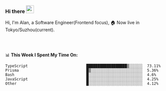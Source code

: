 ### Hi there <img src="https://media.giphy.com/media/hvRJCLFzcasrR4ia7z/giphy.gif" width="25px">

<!-- ![visitors](https://visitor-badge.glitch.me/badge?page_id=dislfyer.dislfyer) -->

Hi, I'm Alan, a Software Engineer(Frontend focus), 🏠 Now live in Tokyo/Suzhou(current).

<br/>
<br/>

📊 **This Week I Spent My Time On:**


<!--START_SECTION:waka-->

```text
TypeScript                          ██████████████████▒░░░░░░  73.11%
Prisma                              █▒░░░░░░░░░░░░░░░░░░░░░░░  5.36%
Bash                                █░░░░░░░░░░░░░░░░░░░░░░░░  4.6%
JavaScript                          █░░░░░░░░░░░░░░░░░░░░░░░░  4.25%
Other                               █░░░░░░░░░░░░░░░░░░░░░░░░  4.12%
```

<!--END_SECTION:waka-->

<!--
**About Me:**
 -->
